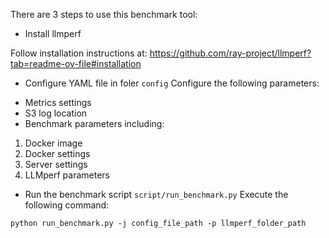 There are 3 steps to use this benchmark tool:

* Install llmperf

Follow installation instructions at: https://github.com/ray-project/llmperf?tab=readme-ov-file#installation

* Configure YAML file in foler `config`
Configure the following parameters:
- Metrics settings
- S3 log location
- Benchmark parameters including:
1. Docker image
2. Docker settings
3. Server settings
4. LLMperf parameters

* Run the benchmark script `script/run_benchmark.py`
Execute the following command:
```
python run_benchmark.py -j config_file_path -p llmperf_folder_path
```



